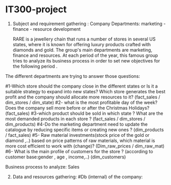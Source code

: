 # IT300-project

1. Subject and requirement gathering : 
Company Departments: marketing - finance - resource development

      RARE is a jewellery chain that runs a number of stores in several US states, where it is known for offering luxury products crafted with diamonds and gold. The group's main  departments are marketing, finance and resources.
At each period of the year, this famous group tries to analyze its business process in order to set new objectives for the following period .

The different departments are trying to answer those questions:

#1-Which store should the company close in the different states or  Is it a suitable strategy to expand into new states? Which store generates the best profit and the company should allocate more resources to it? (fact_sales / dim_stores / dim_state)
#2- what is the most profitable day of the week? Does the company sell more before or after the Christmas Holidays? (fact_sales)
#3-which product should be sold in which state ? What are the most demanded products in each store ?  (fact_sales / dim_stores / dim_products) 
#4-Do the marketing department  need to update the catalogue by reducing specific items or creating new ones ? (dim_products / fact_sales)
#5- Raw material investments(stock price of the gold or diamond ,..) based on price patterns of raw materials, which material is more cost efficient to work with (change)? (Dim_raw_prices / dim_raw_mat) 
#6- What is the main profile of customers for the store ? (according to customer base:gender , age , income,..) (dim_customers)

Business process to analyze: Sales

2. Data and resources gathering:
#Db (internal) of the company:





